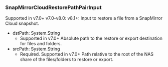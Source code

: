 ### SnapMirrorCloudRestorePathPairInput
Supported in v7.0+
  v7.0-v8.0: 
  v8.1+: Input to restore a file from a SnapMirror Cloud snapshot.

- dstPath: System.String
  - Supported in v7.0+
      Absolute path to the restore or export destination for files and folders.
- srcPath: System.String
  - Required. Supported in v7.0+
      Path relative to the root of the NAS share of the files/folders to restore or export.
